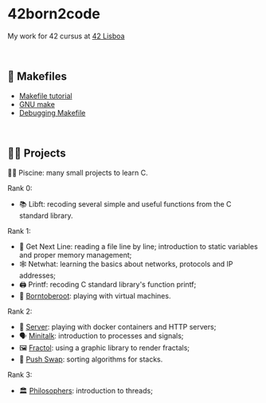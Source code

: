 # 42born2code
My work for 42 cursus at [42 Lisboa](https://www.42lisboa.com/)

<br/>

## 🧁 Makefiles
* [Makefile tutorial](https://makefiletutorial.com/)
* [GNU make](https://www.gnu.org/software/make/manual/make.html)
* [Debugging Makefile](https://www.youtube.com/watch?v=l5KqE0DMG-Q)

<br/>

## 👩‍💻 Projects
🏊‍♂️ Piscine: many small projects to learn C.

Rank 0:
* 📚 Libft: recoding several simple and useful functions from the C standard library.

Rank 1:
* 📝 Get Next Line: reading a file line by line; introduction to static variables and proper memory management;
* 🕸 Netwhat: learning the basics about networks, protocols and IP addresses;
* 🖨 Printf: recoding C standard library's function printf;
* 🌱 [Borntoberoot](https://github.com/arieivs/42/tree/master/1_born2beroot): playing with virtual machines.

Rank 2:
* 🐳 [Server](https://github.com/arieivs/42/tree/master/2_server): playing with docker containers and HTTP servers;
* 🗣 [Minitalk](https://github.com/arieivs/42/tree/master/2_minitalk): introduction to processes and signals;
* 🖼 [Fractol](https://github.com/arieivs/42/tree/master/2_fractol): using a graphic library to render fractals;
* 🥞 [Push Swap](https://github.com/arieivs/42/tree/master/2_push_swap): sorting algorithms for stacks.

Rank 3:
* 🏛 [Philosophers](https://github.com/arieivs/42/tree/master/3_philosophers): introduction to threads;

